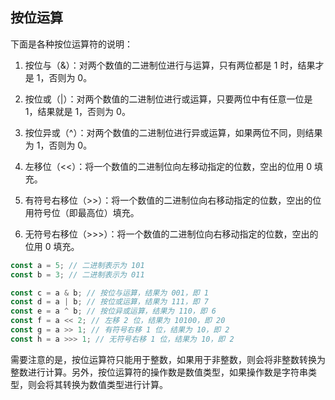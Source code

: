 ##  按位运算

下面是各种按位运算符的说明：

1. 按位与（&）：对两个数值的二进制位进行与运算，只有两位都是 1 时，结果才是 1，否则为 0。

2. 按位或（|）：对两个数值的二进制位进行或运算，只要两位中有任意一位是 1，结果就是 1，否则为 0。

3. 按位异或（^）：对两个数值的二进制位进行异或运算，如果两位不同，则结果为 1，否则为 0。

4. 左移位（<<）：将一个数值的二进制位向左移动指定的位数，空出的位用 0 填充。

5. 有符号右移位（>>）：将一个数值的二进制位向右移动指定的位数，空出的位用符号位（即最高位）填充。

6. 无符号右移位（>>>）：将一个数值的二进制位向右移动指定的位数，空出的位用 0 填充。

``` js
const a = 5; // 二进制表示为 101
const b = 3; // 二进制表示为 011

const c = a & b; // 按位与运算，结果为 001，即 1
const d = a | b; // 按位或运算，结果为 111，即 7
const e = a ^ b; // 按位异或运算，结果为 110，即 6
const f = a << 2; // 左移 2 位，结果为 10100，即 20
const g = a >> 1; // 有符号右移 1 位，结果为 10，即 2
const h = a >>> 1; // 无符号右移 1 位，结果为 10，即 2
```

需要注意的是，按位运算符只能用于整数，如果用于非整数，则会将非整数转换为整数进行计算。另外，按位运算符的操作数是数值类型，如果操作数是字符串类型，则会将其转换为数值类型进行计算。

